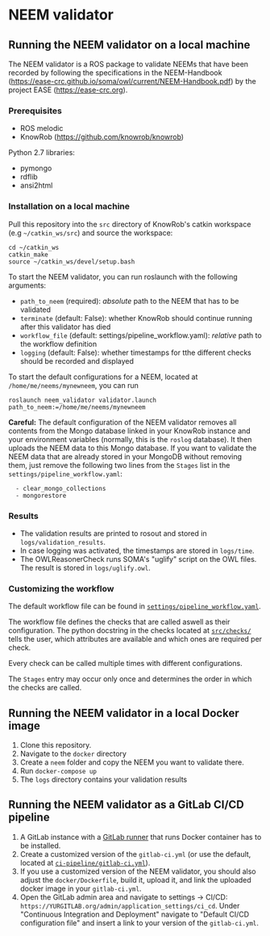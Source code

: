 # NEEM validator

## Running the NEEM validator on a local machine

The NEEM validator is a ROS package to validate NEEMs that have been recorded by following the specifications in the NEEM-Handbook (https://ease-crc.github.io/soma/owl/current/NEEM-Handbook.pdf) by the project EASE (https://ease-crc.org). 

### Prerequisites

* ROS melodic
* KnowRob (https://github.com/knowrob/knowrob)

Python 2.7 libraries:
* pymongo
* rdflib
* ansi2html

### Installation on a local machine

Pull this repository into the `src` directory of KnowRob's catkin workspace (e.g `~/catkin_ws/src`) and source the workspace:

```
cd ~/catkin_ws
catkin_make
source ~/catkin_ws/devel/setup.bash
```

To start the NEEM validator, you can run roslaunch with the following arguments:
* `path_to_neem` (required): _absolute_ path to the NEEM that has to be validated
* `terminate` (default: False): whether KnowRob should continue running after this validator has died
* `workflow_file` (default: settings/pipeline_workflow.yaml): _relative_ path to the workflow definition
* `logging` (default: False): whether timestamps for tthe different checks should be recorded and displayed

To start the default configurations for a NEEM, located at `/home/me/neems/mynewneem`, you can run
```
roslaunch neem_validator validator.launch path_to_neem:=/home/me/neems/mynewneem
```

**Careful:** The default configuration of the NEEM validator removes all contents from the Mongo database linked in your KnowRob instance and your environment variables (normally, this is the `roslog` database). It then uploads the NEEM data to this Mongo database. If you want to validate the NEEM data that are already stored in your MongoDB without removing them, just remove the following two lines from the `Stages` list in the `settings/pipeline_workflow.yaml`:

```
  - clear_mongo_collections
  - mongorestore
```

### Results

* The validation results are printed to rosout and stored in `logs/validation_results`.
* In case logging was activated, the timestamps are stored in `logs/time`.
* The OWLReasonerCheck runs SOMA's "uglify" script on the OWL files. The result is stored in `logs/uglify.owl`.

### Customizing the workflow

The default workflow file can be found in [`settings/pipeline_workflow.yaml`](https://github.com/JeremiasThun/NEEM-validator/blob/master/settings/pipeline_workflow.yaml).

The workflow file defines the checks that are called aswell as their configuration. The python docstring in the checks located at [`src/checks/`](https://github.com/JeremiasThun/NEEM-validator/tree/master/src/checks) tells the user, which attributes are available and which ones are required per check.

Every check can be called multiple times with different configurations. 

The `Stages` entry may occur only once and determines the order in which the checks are called.

## Running the NEEM validator in a local Docker image

1. Clone this repository.
2. Navigate to the `docker` directory
3. Create a `neem` folder and copy the NEEM you want to validate there.
4. Run `docker-compose up`
5. The `logs` directory contains your validation results

## Running the NEEM validator as a GitLab CI/CD pipeline

1. A GitLab instance with a [GitLab runner](https://docs.gitlab.com/runner/) that runs Docker container has to be installed.
2. Create a customized version of the `gitlab-ci.yml` (or use the default, located at [`ci-pipeline/gitlab-ci.yml`](https://github.com/JeremiasThun/NEEM-validator/blob/master/ci-pipeline/gitlab-ci.yml)).
3. If you use a customized version of the NEEM validator, you should also adjust the `docker/Dockerfile`, build it, upload it, and link the uploaded docker image in your `gitlab-ci.yml`.
4. Open the GitLab admin area and navigate to settings -> CI/CD: `https://YURGITLAB.org/admin/application_settings/ci_cd`. Under "Continuous Integration and Deployment" navigate to "Default CI/CD configuration file" and insert a link to your version of the `gitlab-ci.yml`.

